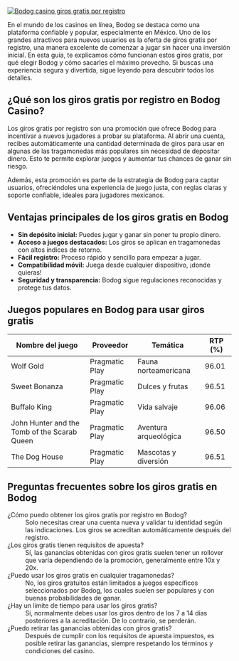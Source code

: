 [![Bodog casino giros gratis por registro](https://123-caf.pages.dev/gitsignup.png)](https://vrmoo.ru/Bt82HjjY)

<p>En el mundo de los casinos en línea, Bodog se destaca como una plataforma confiable y popular, especialmente en México. Uno de los grandes atractivos para nuevos usuarios es la oferta de giros gratis por registro, una manera excelente de comenzar a jugar sin hacer una inversión inicial. En esta guía, te explicamos cómo funcionan estos giros gratis, por qué elegir Bodog y cómo sacarles el máximo provecho. Si buscas una experiencia segura y divertida, sigue leyendo para descubrir todos los detalles.</p>  <h2>¿Qué son los giros gratis por registro en Bodog Casino?</h2> <p>Los giros gratis por registro son una promoción que ofrece Bodog para incentivar a nuevos jugadores a probar su plataforma. Al abrir una cuenta, recibes automáticamente una cantidad determinada de giros para usar en algunas de las tragamonedas más populares sin necesidad de depositar dinero. Esto te permite explorar juegos y aumentar tus chances de ganar sin riesgo.</p> <p>Además, esta promoción es parte de la estrategia de Bodog para captar usuarios, ofreciéndoles una experiencia de juego justa, con reglas claras y soporte confiable, ideales para jugadores mexicanos.</p>  <h2>Ventajas principales de los giros gratis en Bodog</h2> <ul>   <li><strong>Sin depósito inicial:</strong> Puedes jugar y ganar sin poner tu propio dinero.</li>   <li><strong>Acceso a juegos destacados:</strong> Los giros se aplican en tragamonedas con altos índices de retorno.</li>   <li><strong>Fácil registro:</strong> Proceso rápido y sencillo para empezar a jugar.</li>   <li><strong>Compatibilidad móvil:</strong> Juega desde cualquier dispositivo, ¡donde quieras!</li>   <li><strong>Seguridad y transparencia:</strong> Bodog sigue regulaciones reconocidas y protege tus datos.</li> </ul>  <h2>Juegos populares en Bodog para usar giros gratis</h2> <table>   <thead>     <tr>       <th>Nombre del juego</th>       <th>Proveedor</th>       <th>Temática</th>       <th>RTP (%)</th>     </tr>   </thead>   <tbody>     <tr>       <td>Wolf Gold</td>       <td>Pragmatic Play</td>       <td>Fauna norteamericana</td>       <td>96.01</td>     </tr>     <tr>       <td>Sweet Bonanza</td>       <td>Pragmatic Play</td>       <td>Dulces y frutas</td>       <td>96.51</td>     </tr>     <tr>       <td>Buffalo King</td>       <td>Pragmatic Play</td>       <td>Vida salvaje</td>       <td>96.06</td>     </tr>     <tr>       <td>John Hunter and the Tomb of the Scarab Queen</td>       <td>Pragmatic Play</td>       <td>Aventura arqueológica</td>       <td>96.50</td>     </tr>     <tr>       <td>The Dog House</td>       <td>Pragmatic Play</td>       <td>Mascotas y diversión</td>       <td>96.51</td>     </tr>   </tbody> </table>  <h2>Preguntas frecuentes sobre los giros gratis en Bodog</h2> <dl>   <dt>¿Cómo puedo obtener los giros gratis por registro en Bodog?</dt>   <dd>Solo necesitas crear una cuenta nueva y validar tu identidad según las indicaciones. Los giros se acreditan automáticamente después del registro.</dd>    <dt>¿Los giros gratis tienen requisitos de apuesta?</dt>   <dd>Sí, las ganancias obtenidas con giros gratis suelen tener un rollover que varía dependiendo de la promoción, generalmente entre 10x y 20x.</dd>    <dt>¿Puedo usar los giros gratis en cualquier tragamonedas?</dt>   <dd>No, los giros gratuitos están limitados a juegos específicos seleccionados por Bodog, los cuales suelen ser populares y con buenas probabilidades de ganar.</dd>    <dt>¿Hay un límite de tiempo para usar los giros gratis?</dt>   <dd>Sí, normalmente debes usar los giros dentro de los 7 a 14 días posteriores a la acreditación. De lo contrario, se perderán.</dd>    <dt>¿Puedo retirar las ganancias obtenidas con giros gratis?</dt>   <dd>Después de cumplir con los requisitos de apuesta impuestos, es posible retirar las ganancias, siempre respetando los términos y condiciones del casino.</dd> </dl>